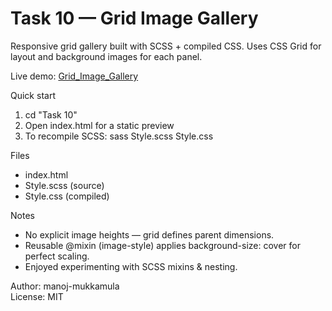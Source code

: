 # Task 10 — Grid Image Gallery

Responsive grid gallery built with SCSS + compiled CSS. Uses CSS Grid for layout and background images for each panel.

Live demo: [Grid_Image_Gallery](https://manoj-task10.vercel.app/)

Quick start
1. cd "Task 10"
2. Open index.html for a static preview
3. To recompile SCSS: sass Style.scss Style.css

Files
- index.html
- Style.scss (source)
- Style.css (compiled)

Notes
- No explicit image heights — grid defines parent dimensions.
- Reusable @mixin (image-style) applies background-size: cover for perfect scaling.
- Enjoyed experimenting with SCSS mixins & nesting.

Author: manoj-mukkamula  
License: MIT
